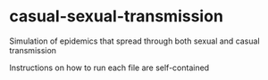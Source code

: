 # casual-sexual-transmission
Simulation of epidemics that spread through both sexual and casual transmission

Instructions on how to run each file are self-contained
